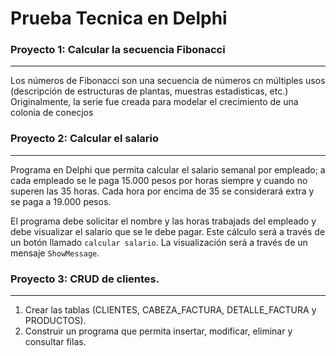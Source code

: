 # Prueba Tecnica en Delphi


### Proyecto 1: Calcular la secuencia Fibonacci
<hr/>

Los números de Fibonacci son una secuencia de números cn múltiples usos (descripción de estructuras de plantas, muestras estadisticas, etc.) Originalmente, la serie fue creada para modelar el crecimiento de una colonia de conecjos

### Proyecto 2: Calcular el salario
<hr/>

Programa en Delphi que permita calcular el salario semanal por empleado; a cada empleado se le paga 15.000 pesos por horas siempre y cuando no superen las 35 horas. Cada hora por encima de 35 se considerará extra y se paga a 19.000 pesos.

El programa debe solicitar el nombre y las horas trabajads del empleado y debe visualizar el salario que se le debe pagar. Este cálculo será a través de un botón llamado `calcular salario`. La visualización será a través de un mensaje `ShowMessage`.

### Proyecto 3: CRUD de clientes.
<hr/>

1. Crear las tablas (CLIENTES, CABEZA_FACTURA, DETALLE_FACTURA y PRODUCTOS).
2. Construir un programa que permita insertar, modificar, eliminar y consultar filas.